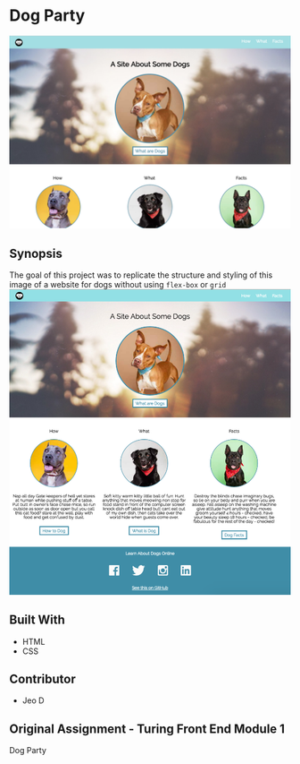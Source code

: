 # Dog Party
![screenshot of my dog party](screenshot.png)

## Synopsis
The goal of this project was to replicate the structure and styling of this image of a website for dogs without using `flex-box` or `grid`
![screenshot of original dog party](dog-party.png)

## Built With
* HTML
* CSS

## Contributor
* Jeo D

## Original Assignment - Turing Front End Module 1
Dog Party




